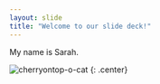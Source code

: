 ```yaml
---
layout: slide
title: "Welcome to our slide deck!"
---
```


My name is Sarah.

![cherryontop-o-cat](https://octodex.github.com/images/cherryontop-o-cat.png)
{: .center}
